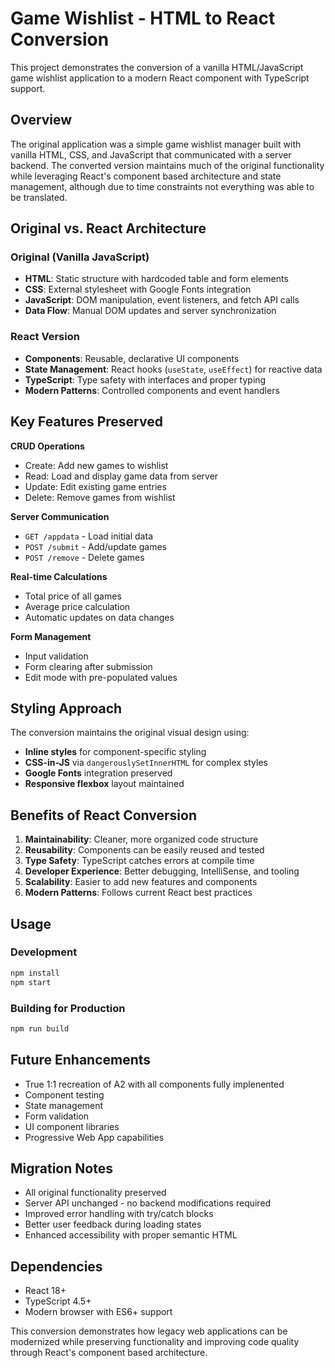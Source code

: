 # Game Wishlist - HTML to React Conversion

This project demonstrates the conversion of a vanilla HTML/JavaScript game wishlist application to a modern React component with TypeScript support.

## Overview

The original application was a simple game wishlist manager built with vanilla HTML, CSS, and JavaScript that communicated with a server backend. The converted version maintains much of the original functionality while leveraging React's component based architecture and state management, although due to time constraints not everything was able to be translated.

## Original vs. React Architecture

### Original (Vanilla JavaScript)
- **HTML**: Static structure with hardcoded table and form elements
- **CSS**: External stylesheet with Google Fonts integration
- **JavaScript**: DOM manipulation, event listeners, and fetch API calls
- **Data Flow**: Manual DOM updates and server synchronization

### React Version
- **Components**: Reusable, declarative UI components
- **State Management**: React hooks (`useState`, `useEffect`) for reactive data
- **TypeScript**: Type safety with interfaces and proper typing
- **Modern Patterns**: Controlled components and event handlers

## Key Features Preserved

**CRUD Operations**
- Create: Add new games to wishlist
- Read: Load and display game data from server
- Update: Edit existing game entries
- Delete: Remove games from wishlist

**Server Communication**
- `GET /appdata` - Load initial data
- `POST /submit` - Add/update games
- `POST /remove` - Delete games

**Real-time Calculations**
- Total price of all games
- Average price calculation
- Automatic updates on data changes

**Form Management**
- Input validation
- Form clearing after submission
- Edit mode with pre-populated values

## Styling Approach

The conversion maintains the original visual design using:
- **Inline styles** for component-specific styling
- **CSS-in-JS** via `dangerouslySetInnerHTML` for complex styles
- **Google Fonts** integration preserved
- **Responsive flexbox** layout maintained

## Benefits of React Conversion

1. **Maintainability**: Cleaner, more organized code structure
2. **Reusability**: Components can be easily reused and tested
3. **Type Safety**: TypeScript catches errors at compile time
4. **Developer Experience**: Better debugging, IntelliSense, and tooling
5. **Scalability**: Easier to add new features and components
6. **Modern Patterns**: Follows current React best practices

## Usage

### Development
```bash
npm install
npm start
```

### Building for Production
```bash
npm run build
```

## Future Enhancements

- True 1:1 recreation of A2 with all components fully implenented
- Component testing
- State management 
- Form validation
- UI component libraries 
- Progressive Web App capabilities

## Migration Notes

- All original functionality preserved
- Server API unchanged - no backend modifications required
- Improved error handling with try/catch blocks
- Better user feedback during loading states
- Enhanced accessibility with proper semantic HTML

## Dependencies

- React 18+
- TypeScript 4.5+
- Modern browser with ES6+ support

This conversion demonstrates how legacy web applications can be modernized while preserving functionality and improving code quality through React's component based architecture.